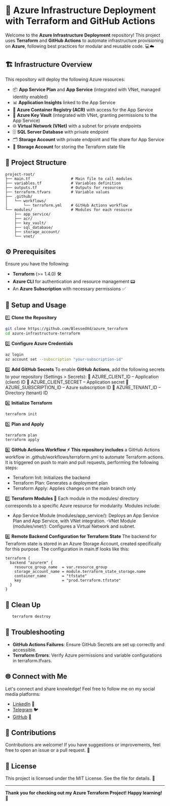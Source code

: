 # 🚀 Azure Infrastructure Deployment with Terraform and GitHub Actions

Welcome to the **Azure Infrastructure Deployment** repository! This project uses **Terraform** and **GitHub Actions** to automate infrastructure provisioning on **Azure**, following best practices for modular and reusable code. 💻☁️

## 🏗️ Infrastructure Overview

This repository will deploy the following Azure resources:
- 📦 **App Service Plan** and **App Service** (integrated with VNet, managed identity enabled)
- 📊 **Application Insights** linked to the App Service
- 🐳 **Azure Container Registry (ACR)** with access for the App Service
- 🔐 **Azure Key Vault** (integrated with VNet, granting permissions to the App Service)
- 🌐 **Virtual Network (VNet)** with a subnet for private endpoints
- 🗄️ **SQL Server Database** with private endpoint
- 🗂️ **Storage Account** with private endpoint and file share for App Service
- 📁 **Storage Account** for storing the Terraform state file

## 📂 Project Structure

```plaintext
project-root/
├── main.tf                  # Main file to call modules
├── variables.tf             # Variables definition
├── outputs.tf               # Outputs for resources
├── terraform.tfvars         # Variable values
├── .github/
│   └── workflows/
│       └── terraform.yml    # GitHub Actions workflow
└── modules/                 # Modules for each resource
    ├── app_service/
    ├── acr/
    ├── key_vault/
    ├── sql_database/
    ├── storage_account/
    └── vnet/
```

## ⚙️ Prerequisites

Ensure you have the following:
- **Terraform** (>= 1.4.0) 🛠️
- **Azure CLI** for authentication and resource management 📟
- An **Azure Subscription** with necessary permissions ✅

## 🚀 Setup and Usage

1️⃣ **Clone the Repository**
```bash
git clone https://github.com/BlessedXd/azure_terraform
cd azure-infrastructure-terraform
```

2️⃣ **Configure Azure Credentials**
```bash
az login
az account set --subscription "your-subscription-id"
```

3️⃣ **Add GitHub Secrets**
To enable **GitHub Actions**, add the following secrets to your repository (Settings > Secrets):
🔑 AZURE_CLIENT_ID – Application (client) ID
🔑 AZURE_CLIENT_SECRET – Application secret
🔑 AZURE_SUBSCRIPTION_ID – Azure subscription ID
🔑 AZURE_TENANT_ID – Directory (tenant) ID

4️⃣ **Initialize Terraform**
```bash
terraform init
```

5️⃣ **Plan and Apply**
```bash
terraform plan
terraform apply
```

6️⃣ **GitHub Actions Workflow ⚡️**
**This repository includes** a GitHub Actions workflow in .github/workflows/terraform.yml to automate Terraform actions. It is triggered on push to main and pull requests, performing the following steps:

- Terraform Init: Initializes the backend
- Terraform Plan: Generates a deployment plan
- Terraform Apply: Applies changes on the main branch only

7️⃣ **Terraform Modules 🧩**
Each module in the modules/ directory corresponds to a specific Azure resource for modularity. Modules include:

- App Service Module (modules/app_service/): Deploys an App Service Plan and App Service, with VNet integration.
-VNet Module (modules/vnet/): Configures a Virtual Network and subnet.

8️⃣ **Remote Backend Configuration for Terraform State**
The backend for Terraform state is stored in an Azure Storage Account, created specifically for this purpose. The configuration in main.tf looks like this:
```plaintext
terraform {
  backend "azurerm" {
    resource_group_name  = var.resource_group
    storage_account_name = module.terraform_state_storage.name
    container_name       = "tfstate"
    key                  = "prod.terraform.tfstate"
  }
}
```
## **🧹 Clean Up**
```bash
   terraform destroy
```

## **🐞 Troubleshooting**

- **GitHub Actions Failures**: Ensure GitHub Secrets are set up correctly and accessible.
- **Terraform Errors**: Verify Azure permissions and variable configurations in terraform.tfvars.


## **🌐 Connect with Me**

Let's connect and share knowledge! Feel free to follow me on my social media platforms:

- [LinkedIn](https://www.linkedin.com/in/valeriy-manuilyk-22430a2b3/) 💼
- [Telegram](https://t.me/stoptalk1n) 🐦
- [GitHub](https://github.com/BlessedXd) 🐙

## **🤝 Contributions**

Contributions are welcome! If you have suggestions or improvements, feel free to open an issue or a pull request. 💬

## **📄 License**

This project is licensed under the MIT License. See the file for details. 📜

---

**Thank you for checking out my Azure Terraform Project! Happy learning! 🎉**